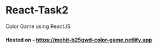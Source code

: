 # React-Task2
Color Game using ReactJS

#### Hosted on - https://mohit-b25gwd-color-game.netlify.app
